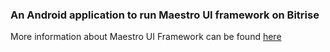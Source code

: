 ### An Android application to run Maestro UI framework on Bitrise

More information about Maestro UI Framework can be found [here](https://maestro.mobile.dev/)

